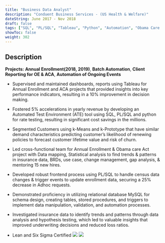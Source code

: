 ```yaml
---
title: "Business Data Analyst"
description: "Conduent Business Services - (US Health & Welfare)"
dateString: June 2017 - Nov 2018
draft: false
tags: ["SQL", "PL/SQL", "Tableau", "Python", "Automation", "Obama Care Act", "Healthcare", "Python", "Stored Procedure", "Agile(JIRA)", "Requirement Gathering"]
showToc: false
weight: 302
--- 
```

## Description

**Projects:** **Annual Enrollment(2018, 2019)**, **Batch Automation**, **Client Reporting for OE & ACA**, **Automation of Ongoing Events**

- Supervised and maintained dashboards, reports using Tableau for Annual Enrollment and ACA projects that provided insights into key performance indicators, resulting in a 10% improvement in decision making.
- Fostered 5% accelerations in yearly revenue by developing an Automated Test Environment (ATE) tool using SQL, PL/SQL and python for rate testing, resulting in significant cost savings in the millions.
- Segmented Customers using k-Means and k-Prototype that have similar demand characteristics predicting customer’s likelihood of renewing policies to forecast customer lifetime value and risk of churn.
- Led cross-functional team for Annual Enrollment & Obama care Act project with Data mapping, Statistical analysis to find trends & patterns in insurance data, BRDs, use case, change management, gap analysis, & mentoring 15 new hires. 
- Developed robust frontend process using PL/SQL to handle census data changes & trigger events to update enrollment data, securing a 25% decrease in Adhoc requests.
-  Demonstrated proficiency in utilizing relational database MySQL for schema design, creating tables, stored procedures, and triggers to implement data manipulation, validation, and automation processes.
- Investigated insurance data to identify trends and patterns through data analysis and hypothesis testing, which led to valuable insights that improved underwriting decisions and reduced loss ratios.

- Lean and Six Sigma Certified
![](/experience/Conduent/LeanSixSigma.png#center)
![](/experience/Conduent/Conduent.jpg#center)

